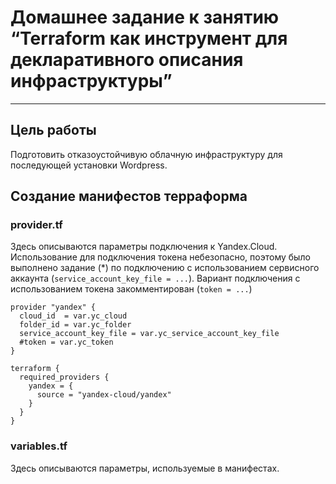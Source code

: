 # Домашнее задание к занятию “Terraform как инструмент для декларативного описания инфраструктуры”
____
## Цель работы
Подготовить отказоустойчивую облачную инфраструктуру для последующей установки Wordpress.

## Создание манифестов терраформа

### provider.tf
Здесь описываются параметры подключения к Yandex.Cloud.
Использование для подключения токена небезопасно, поэтому было выполнено задание (*) по подключению с использованием сервисного аккаунта (`service_account_key_file = ...`). Вариант подключения с использованием токена закомментирован (`token = ...`)
```hcl
provider "yandex" {
  cloud_id  = var.yc_cloud
  folder_id = var.yc_folder
  service_account_key_file = var.yc_service_account_key_file
  #token = var.yc_token
}

terraform {
  required_providers {
    yandex = {
      source = "yandex-cloud/yandex"
    }
  }
}

```

### variables.tf
Здесь описываются параметры, используемые в манифестах.
